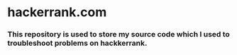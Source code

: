 # hackerrank.com
### This repository is used to store my source code which I used to troubleshoot problems on hackkerrank.
